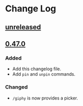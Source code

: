 # Change Log

## [unreleased]


## [0.47.0]
### Added
- Add this changelog file.
- Add `pin` and `unpin` commands.
### Changed
- `/giphy` is now provides a picker.


[unreleased]: https://github.com/ForstaLabs/relay-web-app/tree/master
[0.47.0]: https://github.com/ForstaLabs/relay-web-app/tree/v0.47.0

